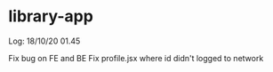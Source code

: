 # library-app

Log:
18/10/20
01.45

Fix bug on FE and BE
Fix profile.jsx where id didn't logged to network
